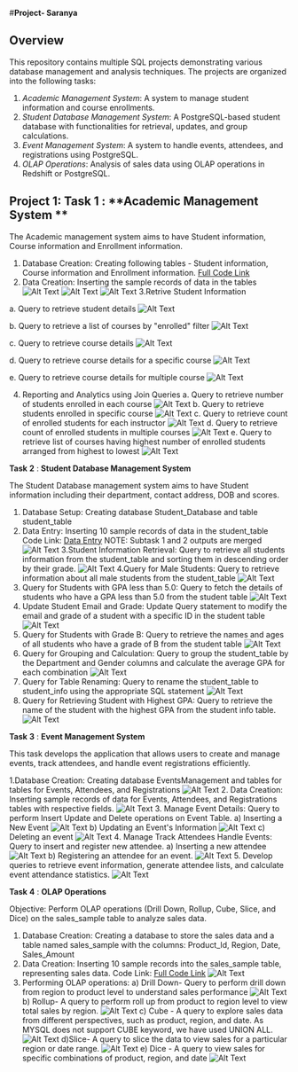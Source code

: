 #**Project- Saranya**

## Overview

This repository contains multiple SQL projects demonstrating various database management and analysis techniques. The projects are organized into the following tasks:

1. *Academic Management System*: A system to manage student information and course enrollments.
2. *Student Database Management System*: A PostgreSQL-based student database with functionalities for retrieval, updates, and group calculations.
3. *Event Management System*: A system to handle events, attendees, and registrations using PostgreSQL.
4. *OLAP Operations*: Analysis of sales data using OLAP operations in Redshift or PostgreSQL.

## Project 1: **Task** **1** : **Academic Management System **

The Academic management system aims to have Student information, Course information and Enrollment information.

1. Database Creation: Creating following tables - Student information, Course information and Enrollment information. 
  [Full Code Link](https://github.com/Saranya-Thang/Project-Saranya/blob/main/Task1_Academic_Management_System/code.sql)
2. Data Creation: Inserting the sample records of data in the tables
   ![Alt Text](https://github.com/Saranya-Thang/Project-Saranya/blob/main/Task1_Academic_Management_System/2.Courses_info_records.png)
   ![Alt Text](https://github.com/Saranya-Thang/Project-Saranya/blob/main/Task1_Academic_Management_System/2.Student_info_records.png)
   ![Alt Text](https://github.com/Saranya-Thang/Project-Saranya/blob/main/Task1_Academic_Management_System/2.Enrollment_info_records.png)
3.Retrive Student Information


a. Query to retrieve student details
   ![Alt Text](https://github.com/Saranya-Thang/Project-Saranya/blob/main/Task1_Academic_Management_System/Student_info_3a.png)

b. Query to retrieve a list of courses by "enrolled" filter
    ![Alt Text](https://github.com/Saranya-Thang/Project-Saranya/blob/main/Task1_Academic_Management_System/Course_list_3b.png)

c. Query to retrieve course details
    ![Alt Text](https://github.com/Saranya-Thang/Project-Saranya/blob/main/Task1_Academic_Management_System/Course_Info_3c.png)

d. Query to retrieve course details for a specific course
    ![Alt Text](https://github.com/Saranya-Thang/Project-Saranya/blob/main/Task1_Academic_Management_System/Specific_Course_Info_3d.png)

e. Query to retrieve course details for multiple course
    ![Alt Text](https://github.com/Saranya-Thang/Project-Saranya/blob/main/Task1_Academic_Management_System/Multiple_Course_Info_3e.png)


4. Reporting and Analytics using Join Queries
a. Query to retrieve number of students enrolled in each course
![Alt Text](https://github.com/Saranya-Thang/Project-Saranya/blob/main/Task1_Academic_Management_System/Students_Enrolled_Per_Course_4a.png)
b. Query to retrieve students enrolled in specific course
![Alt Text](https://github.com/Saranya-Thang/Project-Saranya/blob/main/Task1_Academic_Management_System/Students_Enrolled_Specific_Course_4b.png)
c. Query to retrieve count of enrolled students for each instructor
![Alt Text](https://github.com/Saranya-Thang/Project-Saranya/blob/main/Task1_Academic_Management_System/Students_Count_Per_Instructor_4c.png)
d. Query to retrieve count of enrolled students in multiple courses
![Alt Text](https://github.com/Saranya-Thang/Project-Saranya/blob/main/Task1_Academic_Management_System/Students_Enrolled_Multiple_Course_4d.png)
e. Query to retrieve list of courses having highest number of enrolled students arranged from highest to lowest
![Alt Text](https://github.com/Saranya-Thang/Project-Saranya/blob/main/Task1_Academic_Management_System/Highest_Enrolled_Courses_4e.png)

**Task** **2** : **Student Database Management System**

The Student Database management system aims to have Student information including their department, contact address, DOB and scores.

1. Database Setup: Creating database Student_Database and table student_table
2. Data Entry: Inserting 10 sample records of data in the student_table
Code Link: [Data Entry](https://github.com/Saranya-Thang/Project-Saranya/blob/main/Task2_Student_Database_System/code.sql)
NOTE: Subtask 1 and 2 outputs are merged
![Alt Text](https://github.com/Saranya-Thang/Project-Saranya/blob/main/Task2_Student_Database_System/2_Data_Entry.png)
3.Student Information Retrieval: Query to retrieve all students information from the student_table and sorting them in descending order by their grade.
![Alt Text](https://github.com/Saranya-Thang/Project-Saranya/blob/main/Task2_Student_Database_System/3_Student_Info_DESC_Grade.png)
4.Query for Male Students: Query to retrieve information about all male students from the student_table
![Alt Text](https://github.com/Saranya-Thang/Project-Saranya/blob/main/Task2_Student_Database_System/4_Male_Students.png)
5. Query for Students with GPA less than 5.0: Query to fetch the details of students who have a GPA less than 5.0 from the student table
![Alt Text](https://github.com/Saranya-Thang/Project-Saranya/blob/main/Task2_Student_Database_System/5_Student_GPA_5Less.png)
6. Update Student Email and Grade: Update Query statement to modify the email and grade of a student with a specific ID in the student table
![Alt Text](https://github.com/Saranya-Thang/Project-Saranya/blob/main/Task2_Student_Database_System/6_Update_Student_Email_Grade.png)
7. Query for Students with Grade B: Query to retrieve the names and ages of all students who have a grade of B from the student table
![Alt Text](https://github.com/Saranya-Thang/Project-Saranya/blob/main/Task2_Student_Database_System/7_Student_Age_Grade_B.png)
8. Query for Grouping and Calculation: Query to group the student_table by the Department and Gender columns and calculate the average GPA for each combination
![Alt Text](https://github.com/Saranya-Thang/Project-Saranya/blob/main/Task2_Student_Database_System/8_Grouping_Calculation.png)
9. Query for Table Renaming: Query to rename the student_table to student_info using the appropriate SQL statement
![Alt Text](https://github.com/Saranya-Thang/Project-Saranya/blob/main/Task2_Student_Database_System/9_Table_Rename.png)
10. Query for Retrieving Student with Highest GPA: Query to retrieve the name of the student with the highest GPA from the student info table.
![Alt Text](https://github.com/Saranya-Thang/Project-Saranya/blob/main/Task2_Student_Database_System/10_Student_Highest_GPA.png)

**Task** **3** : **Event Management System**

This task develops the application that allows users to create and manage events, track attendees, and handle event registrations efficiently.

1.Database Creation: Creating database EventsManagement and tables for tables for Events, Attendees, and Registrations
![Alt Text](https://github.com/Saranya-Thang/Project-Saranya/blob/main/Task3_Event_Management_System/1_Database_Creation.png)
2. Data Creation: Inserting sample records of data for Events, Attendees, and Registrations tables with respective fields.
![Alt Text](https://github.com/Saranya-Thang/Project-Saranya/blob/main/Task3_Event_Management_System/2_Data_Creation.png)
3. Manage Event Details: Query to perform Insert Update and Delete operations on Event Table.
a) Inserting a New Event
![Alt Text](https://github.com/Saranya-Thang/Project-Saranya/blob/main/Task3_Event_Management_System/3a_Insert_New_Event.png)
b) Updating an Event's Information
![Alt Text](https://github.com/Saranya-Thang/Project-Saranya/blob/main/Task3_Event_Management_System/3b_Update_Event_Info.png)
c) Deleting an event
![Alt Text](https://github.com/Saranya-Thang/Project-Saranya/blob/main/Task3_Event_Management_System/3c_Delete_Event.png)
4. Manage Track Attendees Handle Events: Query to insert and register new attendee.
a) Inserting a new attendee
![Alt Text](https://github.com/Saranya-Thang/Project-Saranya/blob/main/Task3_Event_Management_System/4a_Insert_New_Attendee.png)
b) Registering an attendee for an event.
![Alt Text](https://github.com/Saranya-Thang/Project-Saranya/blob/main/Task3_Event_Management_System/4b_Register_Attendee_For_Event.png)
5. Develop queries to retrieve event information, generate attendee lists, and calculate event attendance statistics.
![Alt Text](https://github.com/Saranya-Thang/Project-Saranya/blob/main/Task3_Event_Management_System/5_Retrieve_Event_Info%2CGenerate_Attendee_List%2CEvent_Attendance_Statistics.png)

**Task** **4** : **OLAP Operations**

Objective: Perform OLAP operations (Drill Down, Rollup, Cube, Slice, and Dice) on the sales_sample table to analyze sales data.

1. Database Creation: Creating a database to store the sales data and a table named sales_sample with the columns: Product_ld, Region, Date, Sales_Amount
2. Data Creation: Inserting 10 sample records into the sales_sample table, representing sales data.
Code Link: [Full Code Link](https://github.com/Saranya-Thang/Project-Saranya/blob/main/Task4_OLAP_Operations/code.sql)
![Alt Text](https://github.com/Saranya-Thang/Project-Saranya/blob/main/Task4_OLAP_Operations/Data_Creation.png)
3. Performing OLAP operations:
a) Drill Down- Query to perform drill down from region to product level to understand sales performance
![Alt Text](https://github.com/Saranya-Thang/Project-Saranya/blob/main/Task4_OLAP_Operations/a_DrillDown.png)
b) Rollup- A query to perform roll up from product to region level to view total sales by region.
![Alt Text](https://github.com/Saranya-Thang/Project-Saranya/blob/main/Task4_OLAP_Operations/b_RollUp.png)
c) Cube - A query to explore sales data from different perspectives, such as product, region, and date. As MYSQL does not support CUBE keyword, we have used UNION ALL.
![Alt Text](https://github.com/Saranya-Thang/Project-Saranya/blob/main/Task4_OLAP_Operations/c_Cube.png)
d)Slice- A query to slice the data to view sales for a particular region or date range.
![Alt Text](https://github.com/Saranya-Thang/Project-Saranya/blob/main/Task4_OLAP_Operations/d_Slice.png)
e) Dice - A query to view sales for specific combinations of product, region, and date
![Alt Text](https://github.com/Saranya-Thang/Project-Saranya/blob/main/Task4_OLAP_Operations/e_Dice.png)
